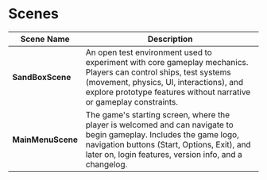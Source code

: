 # Scenes

| Scene Name        | Description                                                                                                                                                                                                                        |
|-------------------|------------------------------------------------------------------------------------------------------------------------------------------------------------------------------------------------------------------------------------| 
| **SandBoxScene**  | An open test environment used to experiment with core gameplay mechanics. Players can control ships, test systems (movement, physics, UI, interactions), and explore prototype features without narrative or gameplay constraints. |
| **MainMenuScene** | The game's starting screen, where the player is welcomed and can navigate to begin gameplay. Includes the game logo, navigation buttons (Start, Options, Exit), and later on, login features, version info, and a changelog.       |